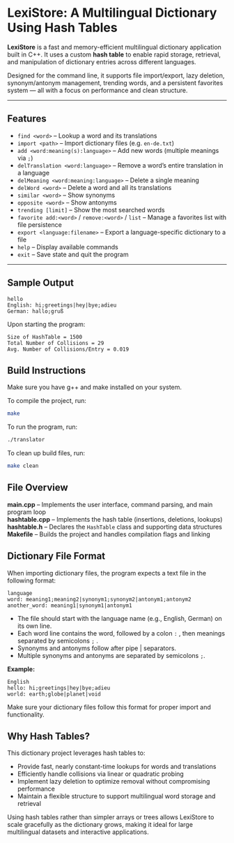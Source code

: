 # LexiStore: A Multilingual Dictionary Using Hash Tables

**LexiStore** is a fast and memory-efficient multilingual dictionary application built in C++. It uses a custom **hash table** to enable rapid storage, retrieval, and manipulation of dictionary entries across different languages.

Designed for the command line, it supports file import/export, lazy deletion, synonym/antonym management, trending words, and a persistent favorites system — all with a focus on performance and clean structure.

---

## Features

-  `find <word>` – Lookup a word and its translations
-  `import <path>` – Import dictionary files (e.g. `en-de.txt`)
-  `add <word:meaning(s):language>` – Add new words (multiple meanings via `;`)
-  `delTranslation <word:language>` – Remove a word’s entire translation in a language
-  `delMeaning <word:meaning:language>` – Delete a single meaning
-  `delWord <word>` – Delete a word and all its translations
-  `similar <word>` – Show synonyms
-  `opposite <word>` – Show antonyms
-  `trending [limit]` – Show the most searched words
-  `favorite add:<word>` / `remove:<word>` / `list` – Manage a favorites list with file persistence
-  `export <language:filename>` – Export a language-specific dictionary to a file
-  `help` – Display available commands
-  `exit` – Save state and quit the program

---

##  Sample Output
```
hello
English: hi;greetings|hey|bye;adieu
German: hallo;gruß
```
Upon starting the program:
```
Size of HashTable = 1500
Total Number of Collisions = 29
Avg. Number of Collisions/Entry = 0.019
```
## Build Instructions

Make sure you have g++ and make installed on your system.

To compile the project, run:
```bash
make
```

To run the program, run:
```bash
./translator
```

To clean up build files, run:
```bash
make clean
```

## File Overview

**main.cpp** – Implements the user interface, command parsing, and main program loop  
**hashtable.cpp** – Implements the hash table (insertions, deletions, lookups)  
**hashtable.h** – Declares the `HashTable` class and supporting data structures  
**Makefile** – Builds the project and handles compilation flags and linking

## Dictionary File Format
When importing dictionary files, the program expects a text file in the following format:
```
language
word: meaning1;meaning2|synonym1;synonym2|antonym1;antonym2
another_word: meaning1|synonym1|antonym1
```
  
- The file should start with the language name (e.g., English, German) on its own line.
- Each word line contains the word, followed by a colon `:` , then meanings separated by semicolons `;` .
- Synonyms and antonyms follow after pipe | separators.
- Multiple synonyms and antonyms are separated by semicolons `;`.

**Example:**
```
English
hello: hi;greetings|hey|bye;adieu
world: earth;globe|planet|void
```
Make sure your dictionary files follow this format for proper import and functionality.


## Why Hash Tables?

This dictionary project leverages hash tables to:

- Provide fast, nearly constant-time lookups for words and translations
- Efficiently handle collisions via linear or quadratic probing
- Implement lazy deletion to optimize removal without compromising performance
- Maintain a flexible structure to support multilingual word storage and retrieval

Using hash tables rather than simpler arrays or trees allows LexiStore to scale gracefully as the dictionary grows, making it ideal for large multilingual datasets and interactive applications.


